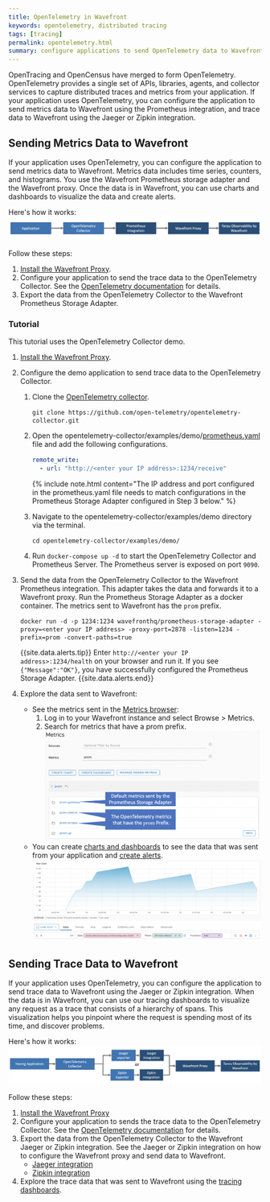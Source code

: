 ```yaml
---
title: OpenTelemetry in Wavefront
keywords: opentelemetry, distributed tracing
tags: [tracing]
permalink: opentelemetry.html
summary: configure applications to send OpenTelemetry data to Wavefront.
---
```


OpenTracing and OpenCensus have merged to form OpenTelemetry. OpenTelemetry provides a single set of APIs, libraries, agents, and collector services to capture distributed traces and metrics from your application. If your application uses OpenTelemetry, you can configure the application to send metrics data to Wavefront using the Prometheus integration, and trace data to Wavefront using the Jaeger or Zipkin integration. 

## Sending Metrics Data to Wavefront

If your application uses OpenTelemetry, you can configure the application to send metrics data to Wavefront. Metrics data includes time series, counters, and histograms. You use the Wavefront Prometheus storage adapter and the Wavefront proxy. Once the data is in Wavefront, you can use charts and dashboards to visualize the data and create alerts.

Here's how it works:
![shows the workflow on how to send metrics data from your application configured for OpenTelemetry](/images/tracing_opentelemetry_metrics_data.png)

Follow these steps:

1. [Install the Wavefront Proxy](proxies_installing.html).
1. Configure your application to send the trace data to the OpenTelemetry Collector. See the [OpenTelemetry documentation](https://opentelemetry.io/docs/collector/about/) for details.
1. Export the data from the OpenTelemetry Collector to the Wavefront Prometheus Storage Adapter. 
 <!--**Note**: See [Making OpenTelemetry Prometheus Collector Metrics Available in Wavefront](prometheus.html#use-case-3-making-opentelemetry-prometheus-collector-metrics-available-in-wavefront) for detailed steps.-->

### Tutorial

This tutorial uses the OpenTelemetry Collector demo. <!--For steps on how to configure your application, see [Making OpenTelemetry Prometheus collector metrics Available in Wavefront](prometheus.html#use-case-3-making-opentelemetry-prometheus-collector-metrics-available-in-wavefront).-->

1. [Install the Wavefront Proxy](proxies_installing.html).
1. Configure the demo application to send trace data to the OpenTelemetry Collector.
    1. Clone the [OpenTelemetry collector](https://github.com/open-telemetry/opentelemetry-collector.git).
        ```
        git clone https://github.com/open-telemetry/opentelemetry-collector.git
        ```
    3. Open the opentelemetry-collector/examples/demo/[prometheus.yaml](https://raw.githubusercontent.com/open-telemetry/opentelemetry-collector/master/examples/demo/prometheus.yaml) file and add the following configurations.
      
        ```yaml
        remote_write:
          - url: "http://<enter your IP address>:1234/receive"
        ```
      
        {% include note.html content="The IP address and port configured in the prometheus.yaml file needs to match configurations in the Prometheus Storage Adapter configured in Step 3 below." %}
    
    4. Navigate to the opentelemetry-collector/examples/demo directory via the terminal.
        ```
        cd opentelemetry-collector/examples/demo/
        ```
    5. Run `docker-compose up -d` to start the OpenTelemetry Collector and Prometheus Server. The Prometheus server is exposed on port `9090`.

1. Send the data from the OpenTelemetry Collector to the Wavefront Prometheus integration. This adapter takes the data and forwards it to a Wavefront proxy. 
    Run the Prometheus Storage Adapter as a docker container. The metrics sent to Wavefront has the `prom` prefix.
    ```
    docker run -d -p 1234:1234 wavefronthq/prometheus-storage-adapter -proxy=<enter your IP address> -proxy-port=2878 -listen=1234 -prefix=prom -convert-paths=true
    ```
    {{site.data.alerts.tip}}
    Enter <code>http://&lt;enter your IP address&gt;:1234/health</code> on your browser and run it. If you see <code>&#123;"Message":"OK"&#125;</code>, you have successfully configured the Prometheus Storage Adapter.
    {{site.data.alerts.end}}
  
1. Explore the data sent to Wavefront: 
    * See the metrics sent in the [Metrics browser](metrics_managing.html#metrics-browser):
        1. Log in to your Wavefront instance and select Browse > Metrics. 
        1. Search for metrics that have a prom prefix. 
      ![shows the metrics that has the prefix prom. The prom.gateway metrics are the default metrics sent by the Prometheus storage adapter. prom.otelcol and prom.scrape are the OpenTemeletry metrics that were sent to Wavefront.](images/tracing_open_telemetry_metrics.png)
    * You can create [charts and dashboards](ui_examine_data.html) to see the data that was sent from your application and [create alerts](alerts.html#creating-an-alert).
      ![a line chart that has a query which uses the prom.otelcol metrics ](images/tracing_oepntelemtry_collector_chart.png)

## Sending Trace Data to Wavefront

If your application uses OpenTelemetry, you can configure the application to send trace data to Wavefront using the Jaeger or Zipkin integration. When the data is in Wavefront, you can use our tracing dashboards to visualize any request as a trace that consists of a hierarchy of spans. This visualization helps you pinpoint where the request is spending most of its time, and discover problems.

Here's how it works:
![shows the workflow on how to send trace data from your application configured for OpenTelemetry](/images/tracing_opentelemetry_trace_data.png)

Follow these steps:

1. [Install the Wavefront Proxy](proxies_installing.html)
1. Configure your application to sends the trace data to the OpenTelemetry Collector. See the [OpenTelemetry documentation](https://opentelemetry.io/docs/collector/about/) for details.
1. Export the data from the OpenTelemetry Collector to the Wavefront Jaeger or Zipkin integration. 
  See the Jaeger or Zipkin integration on how to configure the Wavefront proxy and send data to Wavefront.
    * [Jaeger integration](jaeger.html)
    * [Zipkin integration](zipkin.html)
1. Explore the trace data that was sent to Wavefront using the [tracing dashboards](tracing_ui_overview.html).
    
